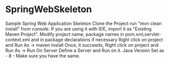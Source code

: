 # SpringWebSkeleton
Sample Spring Web Application Skeleton
Clone the Project
run "mvn clean install" from console.
If you are using it with IDE, import it as "Existing Maven Project".
Modify project name, package names in pom.xml,servlet-context.xml and in package declarations if necessary
Right click on project and Run As -> maven install
Once, it succeeds, Right click on project and Run As -> Run On Server
Define a Server and Run on it.
Java Version Set as - 8 - Make sure you have the same.
 
